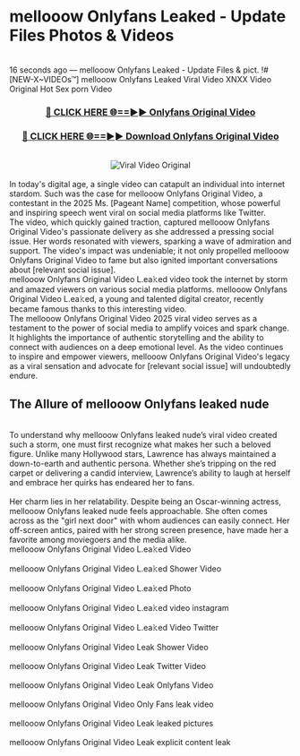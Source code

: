 # mellooow Onlyfans Leaked - Update Files Photos & Videos 
<br>
16 seconds ago — mellooow Onlyfans Leaked - Update Files & pict. !#[NEW-X~VIDEOs™] mellooow Onlyfans Leaked Viral Video XNXX Video Original Hot Sex porn Video
<br>
<div align="center">
<h3><a href="http://freeplayer.one?title=mellooow&ref=25OR" rel="nofollow">🔴 CLICK HERE 🌐==►► Onlyfans Original Video</a></h3>
<h3><a href="http://freeplayer.one?title=mellooow&ref=25OR" rel="nofollow">🔴 CLICK HERE 🌐==►► Download Onlyfans Original Video</a></h3>
<br>
<a href="http://freeplayer.one?title=mellooow&ref=25OR" rel="nofollow" data-target="animated-image.originalLink"><img src="https://i.ibb.co.com/xMMVF88/686577567.gif" alt="Viral Video Original" style="max-width: 100%; display: inline-block;" data-target="animated-image.originalImage"></a>
</div>
<br>
In today's digital age, a single video can catapult an individual into internet stardom. Such was the case for mellooow Onlyfans Original Video, a contestant in the 2025 Ms. [Pageant Name] competition, whose powerful and inspiring speech went viral on social media platforms like Twitter.
<br>
The video, which quickly gained traction, captured mellooow Onlyfans Original Video's passionate delivery as she addressed a pressing social issue. Her words resonated with viewers, sparking a wave of admiration and support. The video's impact was undeniable; it not only propelled mellooow Onlyfans Original Video to fame but also ignited important conversations about [relevant social issue].
<br>
mellooow Onlyfans Original Video L.ea𝚔ed video took the internet by storm and amazed viewers on various social media platforms. mellooow Onlyfans Original Video L.ea𝚔ed, a young and talented digital creator, recently became famous thanks to this interesting video.
<br>
The mellooow Onlyfans Original Video 2025 viral video serves as a testament to the power of social media to amplify voices and spark change. It highlights the importance of authentic storytelling and the ability to connect with audiences on a deep emotional level. As the video continues to inspire and empower viewers, mellooow Onlyfans Original Video's legacy as a viral sensation and advocate for [relevant social issue] will undoubtedly endure.
<br>
<h2>The Allure of mellooow Onlyfans leaked nude</h2>
<br>
To understand why mellooow Onlyfans leaked nude’s viral video created such a storm, one must first recognize what makes her such a beloved figure. Unlike many Hollywood stars, Lawrence has always maintained a down-to-earth and authentic persona. Whether she’s tripping on the red carpet or delivering a candid interview, Lawrence’s ability to laugh at herself and embrace her quirks has endeared her to fans.
<br><br>
Her charm lies in her relatability. Despite being an Oscar-winning actress, mellooow Onlyfans leaked nude feels approachable. She often comes across as the "girl next door" with whom audiences can easily connect. Her off-screen antics, paired with her strong screen presence, have made her a favorite among moviegoers and the media alike.
<br>
mellooow Onlyfans Original Video L.ea𝚔ed Video
<br><br>
mellooow Onlyfans Original Video L.ea𝚔ed Shower Video
<br><br>
mellooow Onlyfans Original Video L.ea𝚔ed Photo
<br><br>
mellooow Onlyfans Original Video L.ea𝚔ed video instagram
<br><br>
mellooow Onlyfans Original Video L.ea𝚔ed Video Twitter
<br><br>
mellooow Onlyfans Original Video Leak Shower Video
<br><br>
mellooow Onlyfans Original Video Leak Twitter Video
<br><br>
mellooow Onlyfans Original Video Leak Onlyfans Video
<br><br>
mellooow Onlyfans Original Video Only Fans leak video
<br><br>
mellooow Onlyfans Original Video Leak leaked pictures
<br><br>
mellooow Onlyfans Original Video Leak explicit content leak